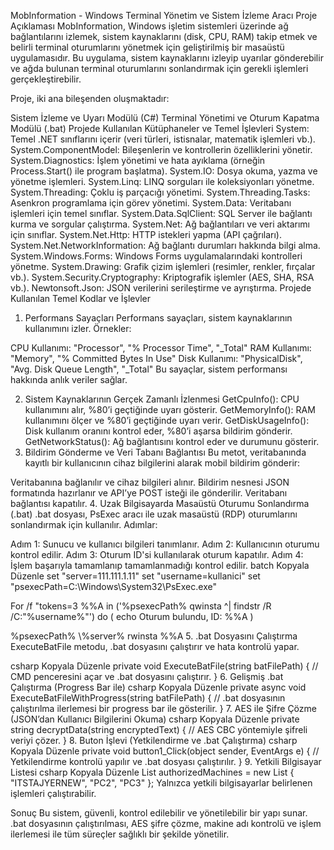 MobInformation - Windows Terminal Yönetim ve Sistem İzleme Aracı
Proje Açıklaması
MobInformation, Windows işletim sistemleri üzerinde ağ bağlantılarını izlemek, sistem kaynaklarını (disk, CPU, RAM) takip etmek ve belirli terminal oturumlarını yönetmek için geliştirilmiş bir masaüstü uygulamasıdır. Bu uygulama, sistem kaynaklarını izleyip uyarılar gönderebilir ve ağda bulunan terminal oturumlarını sonlandırmak için gerekli işlemleri gerçekleştirebilir.

Proje, iki ana bileşenden oluşmaktadır:

Sistem İzleme ve Uyarı Modülü (C#)
Terminal Yönetimi ve Oturum Kapatma Modülü (.bat)
Projede Kullanılan Kütüphaneler ve Temel İşlevleri
System: Temel .NET sınıflarını içerir (veri türleri, istisnalar, matematik işlemleri vb.).
System.ComponentModel: Bileşenlerin ve kontrollerin özelliklerini yönetir.
System.Diagnostics: İşlem yönetimi ve hata ayıklama (örneğin Process.Start() ile program başlatma).
System.IO: Dosya okuma, yazma ve yönetme işlemleri.
System.Linq: LINQ sorguları ile koleksiyonları yönetme.
System.Threading: Çoklu iş parçacığı yönetimi.
System.Threading.Tasks: Asenkron programlama için görev yönetimi.
System.Data: Veritabanı işlemleri için temel sınıflar.
System.Data.SqlClient: SQL Server ile bağlantı kurma ve sorgular çalıştırma.
System.Net: Ağ bağlantıları ve veri aktarımı için sınıflar.
System.Net.Http: HTTP istekleri yapma (API çağrıları).
System.Net.NetworkInformation: Ağ bağlantı durumları hakkında bilgi alma.
System.Windows.Forms: Windows Forms uygulamalarındaki kontrolleri yönetme.
System.Drawing: Grafik çizim işlemleri (resimler, renkler, fırçalar vb.).
System.Security.Cryptography: Kriptografik işlemler (AES, SHA, RSA vb.).
Newtonsoft.Json: JSON verilerini serileştirme ve ayrıştırma.
Projede Kullanılan Temel Kodlar ve İşlevler
1. Performans Sayaçları
Performans sayaçları, sistem kaynaklarının kullanımını izler. Örnekler:

CPU Kullanımı: "Processor", "% Processor Time", "_Total"
RAM Kullanımı: "Memory", "% Committed Bytes In Use"
Disk Kullanımı: "PhysicalDisk", "Avg. Disk Queue Length", "_Total"
Bu sayaçlar, sistem performansı hakkında anlık veriler sağlar.

2. Sistem Kaynaklarının Gerçek Zamanlı İzlenmesi
GetCpuInfo(): CPU kullanımını alır, %80’i geçtiğinde uyarı gösterir.
GetMemoryInfo(): RAM kullanımını ölçer ve %80’i geçtiğinde uyarı verir.
GetDiskUsageInfo(): Disk kullanım oranını kontrol eder, %80’i aşarsa bildirim gönderir.
GetNetworkStatus(): Ağ bağlantısını kontrol eder ve durumunu gösterir.
3. Bildirim Gönderme ve Veri Tabanı Bağlantısı
Bu metot, veritabanında kayıtlı bir kullanıcının cihaz bilgilerini alarak mobil bildirim gönderir:

Veritabanına bağlanılır ve cihaz bilgileri alınır.
Bildirim nesnesi JSON formatında hazırlanır ve API’ye POST isteği ile gönderilir.
Veritabanı bağlantısı kapatılır.
4. Uzak Bilgisayarda Masaüstü Oturumu Sonlandırma (.bat)
.bat dosyası, PsExec aracı ile uzak masaüstü (RDP) oturumlarını sonlandırmak için kullanılır. Adımlar:

Adım 1: Sunucu ve kullanıcı bilgileri tanımlanır.
Adım 2: Kullanıcının oturumu kontrol edilir.
Adım 3: Oturum ID'si kullanılarak oturum kapatılır.
Adım 4: İşlem başarıyla tamamlanıp tamamlanmadığı kontrol edilir.
batch
Kopyala
Düzenle
set "server=111.111.1.11"
set "username=kullanici"
set "psexecPath=C:\Windows\System32\PsExec.exe"

For /f "tokens=3 %%A in ('%psexecPath% qwinsta ^| findstr /R /C:"%username%"') do (
    echo Oturum bulundu, ID: %%A
)

%psexecPath% \\%server% rwinsta %%A
5. .bat Dosyasını Çalıştırma
ExecuteBatFile metodu, .bat dosyasını çalıştırır ve hata kontrolü yapar.

csharp
Kopyala
Düzenle
private void ExecuteBatFile(string batFilePath)
{
    // CMD penceresini açar ve .bat dosyasını çalıştırır.
}
6. Gelişmiş .bat Çalıştırma (Progress Bar ile)
csharp
Kopyala
Düzenle
private async void ExecuteBatFileWithProgress(string batFilePath)
{
    // .bat dosyasının çalıştırılma ilerlemesi bir progress bar ile gösterilir.
}
7. AES ile Şifre Çözme (JSON’dan Kullanıcı Bilgilerini Okuma)
csharp
Kopyala
Düzenle
private string decryptData(string encryptedText)
{
    // AES CBC yöntemiyle şifreli veriyi çözer.
}
8. Buton İşlevi (Yetkilendirme ve .bat Çalıştırma)
csharp
Kopyala
Düzenle
private void button1_Click(object sender, EventArgs e)
{
    // Yetkilendirme kontrolü yapılır ve .bat dosyası çalıştırılır.
}
9. Yetkili Bilgisayar Listesi
csharp
Kopyala
Düzenle
List<string> authorizedMachines = new List<string> { "ITSTAJYERNEW", "PC2", "PC3" };
Yalnızca yetkili bilgisayarlar belirlenen işlemleri çalıştırabilir.

Sonuç
Bu sistem, güvenli, kontrol edilebilir ve yönetilebilir bir yapı sunar. .bat dosyasının çalıştırılması, AES şifre çözme, makine adı kontrolü ve işlem ilerlemesi ile tüm süreçler sağlıklı bir şekilde yönetilir.

